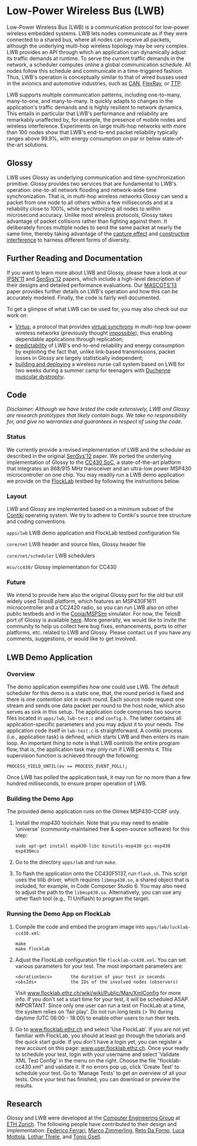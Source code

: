 # Low-Power Wireless Bus (LWB)

Low-Power Wireless Bus (LWB) is a communication protocol for low-power wireless embedded systems.
LWB lets nodes communicate as if they were connected to a shared bus, where all nodes can receive all packets, although the underlying multi-hop wireless topology may be very complex.
LWB provides an API through which an application can dynamically adjust its traffic demands at runtime.
To serve the current traffic demands in the network, a scheduler computes online a global communication schedule.
All nodes follow this schedule and communicate in a time-triggered fashion.
Thus, LWB's operation is conceptually similar to that of wired busses used in the avionics and automotive industries, such as [CAN](https://en.wikipedia.org/wiki/CAN_bus), [FlexRay](https://en.wikipedia.org/wiki/FlexRay), or [TTP](https://en.wikipedia.org/wiki/Time-Triggered_Protocol).

LWB supports multiple communication patterns, including one-to-many, many-to-one, and many-to-many.
It quickly adapts to changes in the application's traffic demands and is highly resilient to network dynamics.
This entails in particular that LWB's performance and reliability are remarkably unaffected by, for example, the presence of mobile nodes and wireless interference.
Experiments on large multi-hop networks with more than 100 nodes show that LWB's end-to-end packet reliability typically ranges above 99.9%, with energy consumption on par or below state-of-the-art solutions.

## Glossy

LWB uses Glossy as underlying communication and time-synchronization primitive.
Glossy provides two services that are fundamental to LWB's operation: one-to-all network flooding and network-wide time synchronization.
That is, in multi-hop wireless networks Glossy can send a packet from one node to all others within a few milliseconds and at a reliability close to 100%, while synchronizing all nodes to within microsecond accuracy.
Unlike most wireless protocols, Glossy takes advantage of packet collisions rather than fighting against them.
It deliberately forces multiple nodes to send the same packet at nearly the same time, thereby taking advantage of the [capture effect](https://en.wikipedia.org/wiki/Capture_effect) and [constructive interference](https://en.wikipedia.org/wiki/Interference_(wave_propagation)) to harness different forms of diversity.

## Further Reading and Documentation

If you want to learn more about LWB and Glossy, please have a look at our [IPSN'11](https://github.com/ETHZ-TEC/LWB/blob/master/doc/papers/GlossyIPSN11.pdf) and [SenSys'12](https://github.com/ETHZ-TEC/LWB/blob/master/doc/papers/LWBSenSys12.pdf) papers, which include a high-level description of their designs and detailed performance evaluations. Our [MASCOTS'13](https://github.com/ETHZ-TEC/LWB/blob/master/doc/papers/ModelingMASCOTS13.pdf) paper provides further details on LWB's operation and how this can be accurately modeled.
Finally, the code is fairly well documented.

To get a glimpse of what LWB can be used for, you may also check out our work on:

- [Virtus](https://github.com/ETHZ-TEC/LWB/blob/master/doc/papers/VirtusSRDS13.pdf), a protocol that provides [virtual synchrony](https://en.wikipedia.org/wiki/Virtual_synchrony) in multi-hop low-power wireless networks (previously thought [impossible](http://www1.cse.wustl.edu/~lu/papers/pieee03.pdf)), thus enabling dependable applications through replication;
- [predictability](https://github.com/ETHZ-TEC/LWB/blob/master/doc/papers/ModelingMASCOTS13.pdf) of LWB's end-to-end reliability and energy consumption by exploiting the fact that, unlike link-based transmissions, packet losses in Glossy are largely statistically independent;
- [building and deploying](https://github.com/ETHZ-TEC/LWB/blob/master/doc/papers/DeploymentSenSys13.pdf) a wireless nurse call system based on LWB for two weeks during a summer camp for teenagers with [Duchenne muscular dystrophy](https://en.wikipedia.org/wiki/Duchenne_muscular_dystrophy).

## Code

*Disclaimer: Although we have tested the code extensively, LWB and Glossy are research prototypes that likely contain bugs. We take no responsibility for, and give no warranties and guarantees in respect of using the code.*

### Status

We currently provide a revised implementation of LWB and the scheduler as described in the original [SenSys'12](https://github.com/ETHZ-TEC/LWB/blob/master/doc/papers/LWBSenSys12.pdf) paper.
We ported the underlying implementation of Glossy to the [CC430 SoC](http://www.ti.com/lsds/ti/microcontrollers_16-bit_32-bit/wireless_mcus/cc430/overview.page), a state-of-the-art platform that integrates an 868/915 MHz transceiver and an ultra-low power MSP430 microcontroller on one chip.
You may readily run a LWB demo application we provide on the [FlockLab](https://www.flocklab.ethz.ch/wiki/) testbed by following the instructions below.

### Layout

LWB and Glossy are implemented based on a minimum subset of the [Contiki](http://www.contiki-os.org/) operating system.
We try to adhere to Contiki's source tree structure and coding conventions.

`apps/lwb` LWB demo application and FlockLab testbed configuration file

`core/net` LWB header and source files, Glossy header file 

`core/net/scheduler` LWB schedulers

`mcu/cc430/` Glossy implementation for CC430

### Future

We intend to provide here also the original Glossy port for the old but still widely used TelosB platform, which features an MSP430F1611 microcontroller and a CC2420 radio, so you can run LWB also on other public testbeds and in the [Cooja/MSPSim](http://www.contiki-os.org/start.html#simulation) simulator. For now, the TelosB port of Glossy is available [here](http://sourceforge.net/p/contikiprojects/code/HEAD/tree/ethz.ch/glossy/).
More generally, we would like to invite the community to help us collect here bug fixes, enhancements, ports to other platforms, etc. related to LWB and Glossy. Please contact us if you have any comments, suggestions, or would like to get involved.

## LWB Demo Application

### Overview

The demo application exemplifies how one could use LWB. The default scheduler for this demo is a static one, that, the round 
period is fixed and there is one contention slot in each round. Each source
node request one stream and sends one data packet per round to the host node, which also serves as sink in this setup. The application code comprises two source files located in `apps/lwb`, `lwb-test.c` and `config.h`. The latter contains all application-specific parameters and you may adjust it to your needs. The application code 
itself in `lwb-test.c` is straightforward. A contiki process (i.e., application task) is defined,
which starts LWB and then enters its main loop. An important thing to 
note is that LWB controls the entire program flow, that is, the application
task may only run if LWB permits it. This supervision function is achieved 
through the following:

`PROCESS_YIELD_UNTIL(ev == PROCESS_EVENT_POLL);`

Once LWB has polled the application task, it may run for no more than a few
hundred milliseconds, to ensure proper operation of LWB. 

### Building the Demo App

The provided demo application runs on the Olimex MSP430-CCRF only.

1. Install the msp430 toolchain. Note that you may need to enable 'universe'
    (community-maintained free & open-source software) for this step:
    
    ```
    sudo apt-get install msp430-libc binutils-msp430 gcc-msp430 msp430mcu
    ```
    
1. Go to the directory `apps/lwb` and run `make`.

2. To flash the application onto the CC430F5137, run `flash.sh`. This script uses
    the tilib driver, which requires `libmsp430.so`, a shared object that is included, for example, in Code Composer Studio 6. You may also need to adjust the path
    to the `libmsp430.so`.
    Alternatively, you can use any other flash tool (e.g., TI Uniflash) to 
    program the target.


### Running the Demo App on FlockLab

1. Compile the code and embed the program image into `apps/lwb/locklab-cc430.xml`:

    ```
    make
    make flocklab
    ```

2. Adjust the FlockLab configuration file `flocklab-cc430.xml`. You can set 
    various parameters for your test. The most important parameters are:
    
    ```
    <durationSecs>       the duration of your test in seconds
    <obsIds>             the IDs of the involved nodes (observers)
    ```
    
    Visit www.flocklab.ethz.ch/wiki/wiki/Public/Man/XmlConfig for more info. 
    If you don't set a start time for your test, it will be scheduled ASAP. 
    IMPORTANT: Since only one user can run a test on FlockLab at a time, the 
    system relies on 'fair play'. Do not run long tests (> 1h) during daytime 
    (UTC 06:00 - 18:00) to enable other users to run their tests.

3. Go to www.flocklab.ethz.ch and select 'Use FlockLab'. If you are not yet 
    familiar with FlockLab, you should at least go through the tutorials and 
    the quick start guide. If you don't have a login yet, you can register a 
    new account on this page: www.user.flocklab.ethz.ch. Once your ready to
    schedule your test, login with your username and select 'Validate XML Test
    Config' in the menu on the right. Choose the file "flocklab-cc430.xml" and
    validate it. If no errors pop up, click 'Create Test' to schedule your 
    test. Go to 'Manage Tests' to get an overview of all your tests. Once 
    your test has finished, you can download or preview the results.
    
## Research

Glossy and LWB were developed at the [Computer Engineering Group](http://www.tec.ethz.ch/) at [ETH Zurich](https://www.ethz.ch/en.html). The following people have contributed to their design and implementation: [Federico Ferrari](https://ch.linkedin.com/in/fferrari), [Marco Zimmerling](http://www.tik.ee.ethz.ch/~marcoz/), [Reto Da Forno](http://ch.linkedin.com/in/rdaforno), [Luca Mottola](http://home.deib.polimi.it/mottola/), [Lothar Thiele](http://www.tik.ee.ethz.ch/~thiele/pmwiki/pmwiki.php/Site/Home), and [Tonio Gsell](https://github.com/tgsell).
